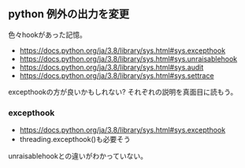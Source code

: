 ## python 例外の出力を変更

色々hookがあった記憶。


- https://docs.python.org/ja/3.8/library/sys.html#sys.excepthook
- https://docs.python.org/ja/3.8/library/sys.html#sys.unraisablehook
- https://docs.python.org/ja/3.8/library/sys.html#sys.audit
- https://docs.python.org/ja/3.8/library/sys.html#sys.settrace

excepthookの方が良いかもしれない?
それぞれの説明を真面目に読もう。

### excepthook

- https://docs.python.org/ja/3.8/library/sys.html#sys.excepthook
- threading.excepthook()も必要そう

unraisablehookとの違いがわかっていない。

